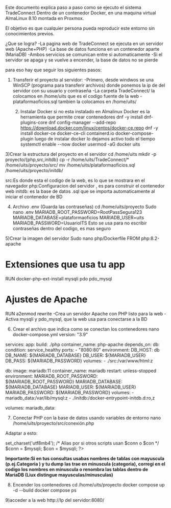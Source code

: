 Este documento explica paso a paso como se ejecuto el sistema TradeConnect
Dentro de un contenedor Docker, en una maquina virtual AlmaLinux 8.10 montada 
en Proxmox.

El objetivo es que cualquier persona pueda reproducir este entorno sin conocimientos
previos.

¿Que se logra? 
-La pagina web de TradeConnect se ejecuta en un servidor web (Apache+PHP)
-La base de datos funciona en un contenedor aparte (MariaDB)
-Ambos servicios se comunican entre si automaticamente
-Si el servidor se apaga y se vuelve a encender, la base de datos no se pierde

para eso hay que seguir los siguientes pasos:

1) Transferir el proyecto al servidor:
   -Primero, desde windwos se una WinSCP (programa para transferir archivos) donde ponemos
   la ip de del servidor con su usuario y contraseña
   -La carpeta TradeConnect/  la colocamos en /home/uits que es el codigo fuente de la web
   -plataformaoficios.sql  tambien la colocamos en /home/uits/

   2) Instalar Docker si no esta instalado en Almalinux
      Docker es la herramienta que permite crear contenedores
      dnf -y install dnf-plugins-core
      dnf config-manager --add-repo https://download.docker.com/linux/centos/docker-ce.repo
       dnf -y install docker-ce docker-ce-cli containerd.io docker-compose-plugin
      luego de instalar docker lo dejamos activo todo el tiempo 
systemctl enable --now docker
usermod -aG docker uits

3)Crear la estructura del proyecto en el servidor
cd /home/uits
mkdir -p proyecto/{php,src,initdb}
cp -r /home/uits/TradeConnect/* /home/uits/proyecto/src/
mv /home/uits/plataformaoficios.sql /home/uits/proyecto/initdb/

src:Es donde esta el codigo de la web, es lo que se mostrara en el navegador
php:Configuracion del servidor , es para construir el contenedor web
initdb: es la base de datos .sql que se importa automaticamente al iniciar el contenedor de BD

4) Archivo .env (Guarda las contraseñas)
     cd /home/uits/proyecto
    Sudo nano .env
   MARIADB_ROOT_PASSWORD=RootPassSegura123
MARIADB_DATABASE=plataformaoficios
MARIADB_USER=uits
MARIADB_PASSWORD=UsuarioITS
Esto se usa para no escribir contraseñas dentro del codigo, es mas seguro

5)Crear la imagen del servidor
Sudo nano php/Dockerfile
FROM php:8.2-apache
# Extensiones que usa tu app
RUN docker-php-ext-install mysqli pdo pdo_mysql
# Ajustes de Apache
RUN a2enmod rewrite
-Crea un servidor Apache con PHP listo para la web
-Activa mysqli y pdo_mysql, que la web usa para conectarse a la BD

6) Crear el archivo que indica como se conectan los contenedores
   nano docker-compose.yml
   version: "3.9"

services:
  app:
    build: ./php
    container_name: php-apache
    depends_on:
      db:
        condition: service_healthy
    ports:
      - "8080:80"
    environment:
      DB_HOST: db
      DB_NAME: ${MARIADB_DATABASE}
      DB_USER: ${MARIADB_USER}
      DB_PASS: ${MARIADB_PASSWORD}
    volumes:
      - ./src:/var/www/html:z

  db:
    image: mariadb:11
    container_name: mariadb
    restart: unless-stopped
    environment:
      MARIADB_ROOT_PASSWORD: ${MARIADB_ROOT_PASSWORD}
      MARIADB_DATABASE: ${MARIADB_DATABASE}
      MARIADB_USER: ${MARIADB_USER}
      MARIADB_PASSWORD: ${MARIADB_PASSWORD}
    volumes:
      - mariadb_data:/var/lib/mysql:z
      - ./initdb:/docker-entrypoint-initdb.d:ro,z

volumes:
  mariadb_data:

7) Conectar PHP con la base de datos usando variables de entorno
nano /home/uits/proyecto/src/conexión.php

Adaptar a esto:
<?php
$host = getenv('DB_HOST') ?: 'db';
$db   = getenv('DB_NAME') ?: 'plataformaoficios';
$user = getenv('DB_USER') ?: 'uits';
$pass = getenv('DB_PASS') ?: 'UsuarioITS';

mysqli_report(MYSQLI_REPORT_ERROR | MYSQLI_REPORT_STRICT);
$mysqli = new mysqli($host, $user, $pass, $db, 3306);
$mysqli->set_charset('utf8mb4');

/* Alias por si otros scripts usan $conn o $con */
$conn = $mysqli;
$con  = $mysqli; 
?>

**Importante:Si en tus consultas usabas nombres de tablas con mayuscula (p.ej.Categoria
) y tu dump las trae en minuscula (categoria), corregi en el codigo los nombres en 
minuscula o renombra las tablas dentro de MariaDB (Liux distingue mayusculas/minusculas)**

8) Encender los contenedores
   cd /home/uits/proyecto
docker compose up -d --build
docker compose ps

9)acceder a la web
http://Ip del servidor:8080/

   

      

